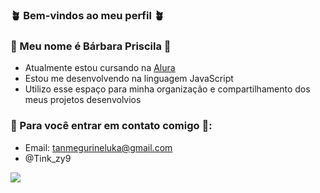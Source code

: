 ###   🪴 Bem-vindos ao meu perfil 🪴


 ### 💮 Meu nome é Bárbara Priscila 💮

 - Atualmente estou cursando na [Alura](https://www.alura.com.br)
 - Estou me desenvolvendo na linguagem JavaScript
 - Utilizo esse espaço para minha organização e compartilhamento dos meus projetos desenvolvios


  ### 💮 Para você entrar em contato comigo 💮:
  - Email: tanmegurineluka@gmail.com
  - @Tink_zy9

![](https://media1.tenor.com/m/csQ5jd2CGPcAAAAd/kiss-blow-kiss.gif)
